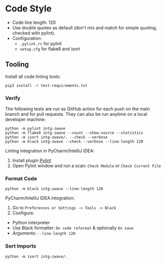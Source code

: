 # Code Style

- Code line length: 120
- Use double quotes as default (don't mix and match for simple quoting, checked with pylint).
- Configuration:
    - `.pylint.rc` for pylint
    - `setup.cfg` for flake8 and isort

## Tooling

Install all code linting tools:

```shell
pip3 install -r test-requirements.txt
```

### Verify

The following tests are run as GitHub action for each push on the main branch and for pull requests.
They can also be run anytime on a local developer machine:
```shell
python -m pylint intg-zwave
python -m flake8 intg-zwave --count --show-source --statistics
python -m isort intg-zwave/. --check --verbose 
python -m black intg-zwave --check --verbose --line-length 120
```

Linting integration in PyCharm/IntelliJ IDEA:
1. Install plugin [Pylint](https://plugins.jetbrains.com/plugin/11084-pylint)
2. Open Pylint window and run a scan: `Check Module` or `Check Current File`

### Format Code
```shell
python -m black intg-zwave --line-length 120
```

PyCharm/IntelliJ IDEA integration:
1. Go to `Preferences or Settings -> Tools -> Black`
2. Configure:
- Python interpreter
- Use Black formatter: `On code reformat` & optionally `On save`
- Arguments: `--line-length 120`

### Sort Imports

```shell
python -m isort intg-zwave/.
```
